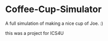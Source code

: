 # Coffee-Cup-Simulator
A full simulation of making a nice cup of Joe. :)  

this was a project for ICS4U 
